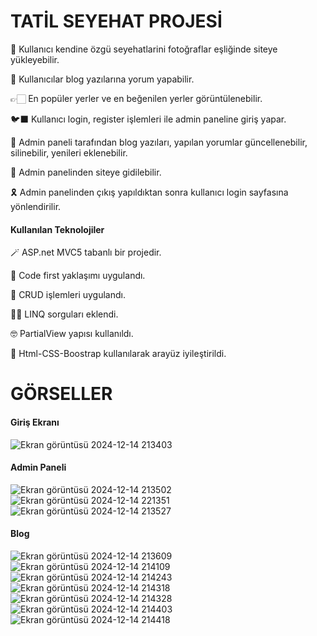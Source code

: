 # **TATİL SEYEHAT PROJESİ**

🤩 Kullanıcı kendine özgü seyehatlarini fotoğraflar eşliğinde siteye yükleyebilir.

👑 Kullanıcılar blog yazılarına yorum yapabilir.

👉🏻 En popüler yerler ve en beğenilen yerler görüntülenebilir. 

🐦‍⬛ Kullanıcı login, register işlemleri ile admin paneline giriş yapar.

🌈 Admin paneli tarafından blog yazıları, yapılan yorumlar güncellenebilir, silinebilir, yenileri eklenebilir.

🍒 Admin panelinden siteye gidilebilir.

🎗 Admin panelinden çıkış yapıldıktan sonra kullanıcı login sayfasına yönlendirilir.

#### **Kullanılan Teknolojiler**

🪄 ASP.net MVC5 tabanlı bir projedir.

🩵 Code first yaklaşımı uygulandı.

🪷 CRUD işlemleri uygulandı.

🤌🏼 LINQ sorguları eklendi.

🤓 PartialView yapısı kullanıldı.

🦋 Html-CSS-Boostrap kullanılarak arayüz iyileştirildi.

# **GÖRSELLER**
#### **Giriş Ekranı**
![Ekran görüntüsü 2024-12-14 213403](https://github.com/user-attachments/assets/04407ad7-29a1-4f0b-9bb0-28f4ec083515)

#### **Admin Paneli**
![Ekran görüntüsü 2024-12-14 213502](https://github.com/user-attachments/assets/5437a640-2ef4-4694-936b-6b2163ae2620)
![Ekran görüntüsü 2024-12-14 221351](https://github.com/user-attachments/assets/da821a97-5625-4f95-9050-acebefc7c950)
![Ekran görüntüsü 2024-12-14 213527](https://github.com/user-attachments/assets/824b731d-441e-4614-9783-e5759c5aacf7)

#### **Blog**
![Ekran görüntüsü 2024-12-14 213609](https://github.com/user-attachments/assets/43be51c1-cec1-4d4f-9945-0963cd186a73)
![Ekran görüntüsü 2024-12-14 214109](https://github.com/user-attachments/assets/b91f743e-02ff-4b96-a5a5-c47faa54ce83)
![Ekran görüntüsü 2024-12-14 214243](https://github.com/user-attachments/assets/5c3f4027-34e9-4ae0-bc50-6aac9acd2883)
![Ekran görüntüsü 2024-12-14 214318](https://github.com/user-attachments/assets/d65605ba-04ce-4bfc-9c18-498372a7cd21)
![Ekran görüntüsü 2024-12-14 214328](https://github.com/user-attachments/assets/48a4e904-476a-4ba2-8ba0-7cfee80dbd3a)
![Ekran görüntüsü 2024-12-14 214403](https://github.com/user-attachments/assets/ba8954c6-6fc3-4aaf-9648-744ba4e3aa79)
![Ekran görüntüsü 2024-12-14 214418](https://github.com/user-attachments/assets/1d93366a-9a0c-4fd5-b610-0f77679eacdc)
